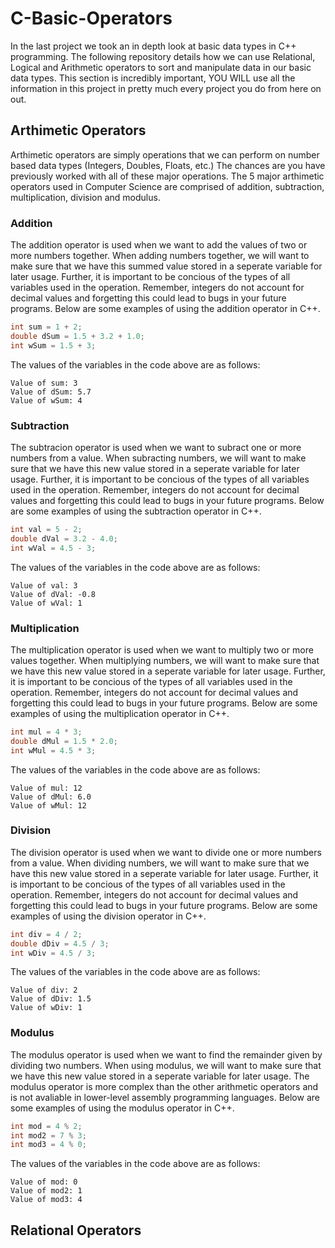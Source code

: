 # C-Basic-Operators
In the last project we took an in depth look at basic data types in C++ programming. The following repository details how we can use Relational, Logical and Arithmetic operators to sort and manipulate data in our basic data types. This section is incredibly important, YOU WILL use all the information in this project in pretty much every project you do from here on out.

## Arthimetic Operators
Arthimetic operators are simply operations that we can perform on number based data types (Integers, Doubles, Floats,  etc.) The chances are you have previously worked with all of these major operations. The 5 major arthimetic operators used in Computer Science are comprised of addition, subtraction, multiplication, division and modulus. 

### Addition
The addition operator is used when we want to add the values of two or more numbers together. When adding numbers together, we will want to make sure that we have this summed value stored in a seperate variable for later usage. Further, it is important to be concious of the types of all variables used in the operation. Remember, integers do not account for decimal values and forgetting this could lead to bugs in your future programs. Below are some examples of using the addition operator in C++.

```c++
int sum = 1 + 2;
double dSum = 1.5 + 3.2 + 1.0;
int wSum = 1.5 + 3;
```

The values of the variables in the code above are as follows:

```
Value of sum: 3
Value of dSum: 5.7
Value of wSum: 4
```

### Subtraction
The subtracion operator is used when we want to subract one or more numbers from a value. When subracting numbers, we will want to make sure that we have this new value stored in a seperate variable for later usage. Further, it is important to be concious of the types of all variables used in the operation. Remember, integers do not account for decimal values and forgetting this could lead to bugs in your future programs. Below are some examples of using the subtraction operator in C++.

```c++
int val = 5 - 2;
double dVal = 3.2 - 4.0;
int wVal = 4.5 - 3;
```

The values of the variables in the code above are as follows:

```
Value of val: 3
Value of dVal: -0.8
Value of wVal: 1
```

### Multiplication
The multiplication operator is used when we want to multiply two or more values together. When multiplying numbers, we will want to make sure that we have this new value stored in a seperate variable for later usage. Further, it is important to be concious of the types of all variables used in the operation. Remember, integers do not account for decimal values and forgetting this could lead to bugs in your future programs. Below are some examples of using the multiplication operator in C++.

```c++
int mul = 4 * 3;
double dMul = 1.5 * 2.0;
int wMul = 4.5 * 3;
```

The values of the variables in the code above are as follows:

```
Value of mul: 12
Value of dMul: 6.0
Value of wMul: 12
```

### Division
The division operator is used when we want to divide one or more numbers from a value. When dividing numbers, we will want to make sure that we have this new value stored in a seperate variable for later usage. Further, it is important to be concious of the types of all variables used in the operation. Remember, integers do not account for decimal values and forgetting this could lead to bugs in your future programs. Below are some examples of using the division operator in C++.

```c++
int div = 4 / 2;
double dDiv = 4.5 / 3;
int wDiv = 4.5 / 3;
```

The values of the variables in the code above are as follows:

```
Value of div: 2
Value of dDiv: 1.5
Value of wDiv: 1
```

### Modulus
The modulus operator is used when we want to find the remainder given by dividing two numbers. When using modulus, we will want to make sure that we have this new value stored in a seperate variable for later usage. The modulus operator is more complex than the other arithmetic operators and is not avaliable in lower-level assembly programming languages. Below are some examples of using the modulus operator in C++.

```c++
int mod = 4 % 2;
int mod2 = 7 % 3;
int mod3 = 4 % 0;
```

The values of the variables in the code above are as follows:

```
Value of mod: 0
Value of mod2: 1
Value of mod3: 4
```

## Relational Operators
